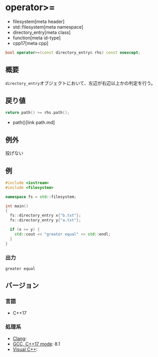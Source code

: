 # operator>=
* filesystem[meta header]
* std::filesystem[meta namespace]
* directory_entry[meta class]
* function[meta id-type]
* cpp17[meta cpp]

```cpp
bool operator>=(const directory_entry& rhs) const noexcept;
```

## 概要
`directory_entry`オブジェクトにおいて、左辺が右辺以上かの判定を行う。


## 戻り値
```cpp
return path() >= rhs.path();
```
* path()[link path.md]


## 例外
投げない


## 例
```cpp example
#include <iostream>
#include <filesystem>

namespace fs = std::filesystem;

int main()
{
  fs::directory_entry x{"b.txt"};
  fs::directory_entry y{"a.txt"};

  if (x >= y) {
    std::cout << "greater equal" << std::endl;
  }
}
```

### 出力
```
greater equal
```

## バージョン
### 言語
- C++17

### 処理系
- [Clang](/implementation.md#clang):
- [GCC, C++17 mode](/implementation.md#gcc): 8.1
- [Visual C++](/implementation.md#visual_cpp):
